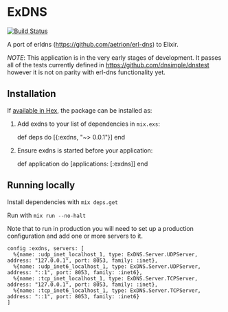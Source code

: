 # ExDNS

[![Build Status](https://api.travis-ci.org/dnsimple/exdns.svg?branch=master)](https://travis-ci.org/dnsimple/exdns/)

A port of erldns (https://github.com/aetrion/erl-dns) to Elixir.

*NOTE*: This application is in the very early stages of development. It passes all of the tests currently defined in https://github.com/dnsimple/dnstest however it is not on parity with erl-dns functionality yet.

## Installation

If [available in Hex](https://hex.pm/docs/publish), the package can be installed as:

  1. Add exdns to your list of dependencies in `mix.exs`:

        def deps do
          [{:exdns, "~> 0.0.1"}]
        end

  2. Ensure exdns is started before your application:

        def application do
          [applications: [:exdns]]
        end

## Running locally

Install dependencies with `mix deps.get`

Run with `mix run --no-halt`

Note that to run in production you will need to set up a production configuration
and add one or more servers to it.

```
config :exdns, servers: [
  %{name: :udp_inet_localhost_1, type: ExDNS.Server.UDPServer, address: "127.0.0.1", port: 8053, family: :inet},
  %{name: :udp_inet6_localhost_1, type: ExDNS.Server.UDPServer, address: "::1", port: 8053, family: :inet6},
  %{name: :tcp_inet_localhost_1, type: ExDNS.Server.TCPServer, address: "127.0.0.1", port: 8053, family: :inet},
  %{name: :tcp_inet6_localhost_1, type: ExDNS.Server.TCPServer, address: "::1", port: 8053, family: :inet6}
]
```
